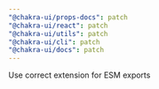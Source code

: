```yaml
---
"@chakra-ui/props-docs": patch
"@chakra-ui/react": patch
"@chakra-ui/utils": patch
"@chakra-ui/cli": patch
"@chakra-ui/docs": patch
---
```


Use correct extension for ESM exports
